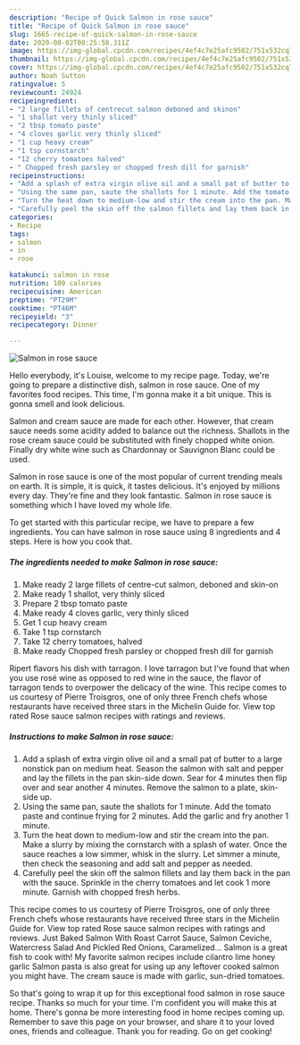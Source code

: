 ```yaml
---
description: "Recipe of Quick Salmon in rose sauce"
title: "Recipe of Quick Salmon in rose sauce"
slug: 1665-recipe-of-quick-salmon-in-rose-sauce
date: 2020-08-02T00:25:58.311Z
image: https://img-global.cpcdn.com/recipes/4ef4c7e25afc9502/751x532cq70/salmon-in-rose-sauce-recipe-main-photo.jpg
thumbnail: https://img-global.cpcdn.com/recipes/4ef4c7e25afc9502/751x532cq70/salmon-in-rose-sauce-recipe-main-photo.jpg
cover: https://img-global.cpcdn.com/recipes/4ef4c7e25afc9502/751x532cq70/salmon-in-rose-sauce-recipe-main-photo.jpg
author: Noah Sutton
ratingvalue: 5
reviewcount: 24924
recipeingredient:
- "2 large fillets of centrecut salmon deboned and skinon"
- "1 shallot very thinly sliced"
- "2 tbsp tomato paste"
- "4 cloves garlic very thinly sliced"
- "1 cup heavy cream"
- "1 tsp cornstarch"
- "12 cherry tomatoes halved"
- " Chopped fresh parsley or chopped fresh dill for garnish"
recipeinstructions:
- "Add a splash of extra virgin olive oil and a small pat of butter to a large nonstick pan on medium heat. Season the salmon with salt and pepper and lay the fillets in the pan skin-side down. Sear for 4 minutes then flip over and sear another 4 minutes. Remove the salmon to a plate, skin-side up."
- "Using the same pan, saute the shallots for 1 minute. Add the tomato paste and continue frying for 2 minutes. Add the garlic and fry another 1 minute."
- "Turn the heat down to medium-low and stir the cream into the pan. Make a slurry by mixing the cornstarch with a splash of water. Once the sauce reaches a low simmer, whisk in the slurry. Let simmer a minute, then check the seasoning and add salt and pepper as needed."
- "Carefully peel the skin off the salmon fillets and lay them back in the pan with the sauce. Sprinkle in the cherry tomatoes and let cook 1 more minute. Garnish with chopped fresh herbs."
categories:
- Recipe
tags:
- salmon
- in
- rose

katakunci: salmon in rose 
nutrition: 109 calories
recipecuisine: American
preptime: "PT29M"
cooktime: "PT46M"
recipeyield: "3"
recipecategory: Dinner

---
```



![Salmon in rose sauce](https://img-global.cpcdn.com/recipes/4ef4c7e25afc9502/751x532cq70/salmon-in-rose-sauce-recipe-main-photo.jpg)

Hello everybody, it's Louise, welcome to my recipe page. Today, we're going to prepare a distinctive dish, salmon in rose sauce. One of my favorites food recipes. This time, I'm gonna make it a bit unique. This is gonna smell and look delicious.

Salmon and cream sauce are made for each other. However, that cream sauce needs some acidity added to balance out the richness. Shallots in the rose cream sauce could be substituted with finely chopped white onion. Finally dry white wine such as Chardonnay or Sauvignon Blanc could be used.

Salmon in rose sauce is one of the most popular of current trending meals on earth. It is simple, it is quick, it tastes delicious. It's enjoyed by millions every day. They're fine and they look fantastic. Salmon in rose sauce is something which I have loved my whole life.


To get started with this particular recipe, we have to prepare a few ingredients. You can have salmon in rose sauce using 8 ingredients and 4 steps. Here is how you cook that.

<!--inarticleads1-->

##### The ingredients needed to make Salmon in rose sauce:

1. Make ready 2 large fillets of centre-cut salmon, deboned and skin-on
1. Make ready 1 shallot, very thinly sliced
1. Prepare 2 tbsp tomato paste
1. Make ready 4 cloves garlic, very thinly sliced
1. Get 1 cup heavy cream
1. Take 1 tsp cornstarch
1. Take 12 cherry tomatoes, halved
1. Make ready  Chopped fresh parsley or chopped fresh dill for garnish


Ripert flavors his dish with tarragon. I love tarragon but I&#39;ve found that when you use rosé wine as opposed to red wine in the sauce, the flavor of tarragon tends to overpower the delicacy of the wine. This recipe comes to us courtesy of Pierre Troisgros, one of only three French chefs whose restaurants have received three stars in the Michelin Guide for. View top rated Rose sauce salmon recipes with ratings and reviews. 

<!--inarticleads2-->

##### Instructions to make Salmon in rose sauce:

1. Add a splash of extra virgin olive oil and a small pat of butter to a large nonstick pan on medium heat. Season the salmon with salt and pepper and lay the fillets in the pan skin-side down. Sear for 4 minutes then flip over and sear another 4 minutes. Remove the salmon to a plate, skin-side up.
1. Using the same pan, saute the shallots for 1 minute. Add the tomato paste and continue frying for 2 minutes. Add the garlic and fry another 1 minute.
1. Turn the heat down to medium-low and stir the cream into the pan. Make a slurry by mixing the cornstarch with a splash of water. Once the sauce reaches a low simmer, whisk in the slurry. Let simmer a minute, then check the seasoning and add salt and pepper as needed.
1. Carefully peel the skin off the salmon fillets and lay them back in the pan with the sauce. Sprinkle in the cherry tomatoes and let cook 1 more minute. Garnish with chopped fresh herbs.


This recipe comes to us courtesy of Pierre Troisgros, one of only three French chefs whose restaurants have received three stars in the Michelin Guide for. View top rated Rose sauce salmon recipes with ratings and reviews. Just Baked Salmon With Roast Carrot Sauce, Salmon Ceviche, Watercress Salad And Pickled Red Onions, Caramelized… Salmon is a great fish to cook with! My favorite salmon recipes include cilantro lime honey garlic Salmon pasta is also great for using up any leftover cooked salmon you might have. The cream sauce is made with garlic, sun-dried tomatoes. 

So that's going to wrap it up for this exceptional food salmon in rose sauce recipe. Thanks so much for your time. I'm confident you will make this at home. There's gonna be more interesting food in home recipes coming up. Remember to save this page on your browser, and share it to your loved ones, friends and colleague. Thank you for reading. Go on get cooking!
